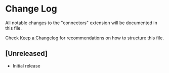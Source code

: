 # Change Log

All notable changes to the "connectors" extension will be documented in this file.

Check [Keep a Changelog](http://keepachangelog.com/) for recommendations on how to structure this file.

## [Unreleased]

- Initial release